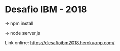 # Desafio IBM - 2018

-> npm install

-> node server.js

Link online: https://desafioibm2018.herokuapp.com/


